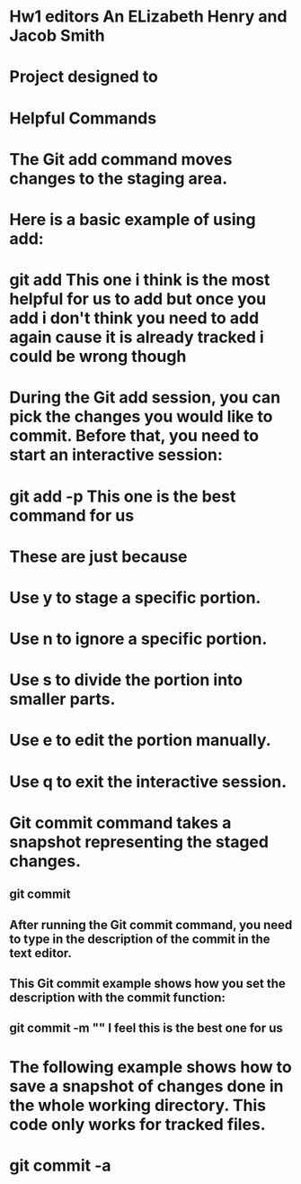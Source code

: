 # Hw1 editors An ELizabeth Henry and Jacob Smith
# Project designed to 



# Helpful Commands 
# The Git add command moves changes to the staging area.
# Here is a basic example of using add:
# git add <file>       This one i think is the most helpful for us to add but once you add i don't think you need to add again cause it is already tracked i could be wrong though
# 

# During the Git add session, you can pick the changes you would like to commit. Before that, you need to start an interactive session:
# git add -p   This one is the best command for us 

# These are just because
# Use y to stage a specific portion.
# Use n to ignore a specific portion.
# Use s to divide the portion into smaller parts.
# Use e to edit the portion manually.
# Use q to exit the interactive session.
#

# Git commit command takes a snapshot representing the staged changes.
## git commit

## After running the Git commit command, you need to type in the description of the commit in the text editor.
## This Git commit example shows how you set the description with the commit function:

## git commit -m "<message>"     I feel this is the best one for us 

# The following example shows how to save a snapshot of changes done in the whole working directory. This code only works for tracked files.
#  git commit -a
